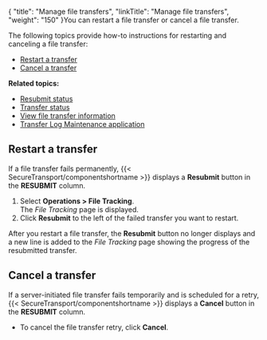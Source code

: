 {
    "title": "Manage file transfers",
    "linkTitle": "Manage file transfers",
    "weight": "150"
}You can restart a file transfer or cancel a file transfer.

The following topics provide how-to instructions for restarting and canceling a file transfer:

-   <a href="#Restart" class="MCXref xref">Restart a transfer</a>
-   <a href="#Cancel" class="MCXref xref">Cancel a transfer</a>

**Related topics:**

-   <a href="" class="MCXref xref">Resubmit status</a>
-   <a href="../r_st_transfer_status" class="MCXref xref">Transfer status</a>
-   <a href="../t_st_viewfiletransferinfo" class="MCXref xref">View file transfer information</a>
-   <a href="../r_st_transferlogmaint" class="MCXref xref">Transfer Log Maintenance application</a>

<span id="Restart"></span>

## Restart a transfer

If a file transfer fails permanently, {{< SecureTransport/componentshortname  >}} displays a **Resubmit** button in the **RESUBMIT** column.

1.  Select **Operations > File Tracking**.  
    The *File Tracking* page is displayed.
2.  Click **Resubmit** to the left of the failed transfer you want to restart.

After you restart a file transfer, the **Resubmit** button no longer displays and a new line is added to the *File Tracking* page showing the progress of the resubmitted transfer.

<span id="Cancel"></span>

## Cancel a transfer

If a server-initiated file transfer fails temporarily and is scheduled for a retry, {{< SecureTransport/componentshortname  >}} displays a **Cancel** button in the **RESUBMIT** column.

-   To cancel the file transfer retry, click **Cancel**.

